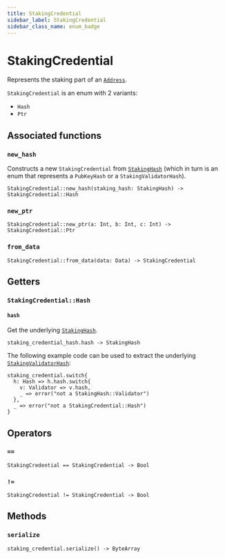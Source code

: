 ```yaml
---
title: StakingCredential
sidebar_label: StakingCredential
sidebar_class_name: enum_badge
---
```

# <span className="enum_badge">StakingCredential</span>

Represents the staking part of an [`Address`](./address).

`StakingCredential` is an enum with 2 variants:
  * `Hash`
  * `Ptr`

## Associated functions

### `new_hash`

Constructs a new `StakingCredential` from [`StakingHash`](./stakinghash.md) (which in turn is an enum that represents a `PubKeyHash` or a `StakingValidatorHash`).

```helios
StakingCredential::new_hash(staking_hash: StakingHash) -> StakingCredential::Hash
```

### `new_ptr`

```helios
StakingCredential::new_ptr(a: Int, b: Int, c: Int) -> StakingCredential::Ptr
```

### `from_data`

```helios
StakingCredential::from_data(data: Data) -> StakingCredential
```
## Getters

### `StakingCredential::Hash`

#### `hash`

Get the underlying [`StakingHash`](./stakinghash.md).

```helios
staking_credential_hash.hash -> StakingHash
```

The following example code can be used to extract the underlying [`StakingValidatorHash`](./stakingvalidatorhash.md):

```helios
staking_credential.switch{
  h: Hash => h.hash.switch{
    v: Validator => v.hash,
    _ => error("not a StakingHash::Validator")
  }, 
  _ => error("not a StakingCredential::Hash")
}
```

## Operators

### `==`

```helios
StakingCredential == StakingCredential -> Bool
```

### `!=`

```helios
StakingCredential != StakingCredential -> Bool
```

## Methods

### `serialize`

```helios
staking_credential.serialize() -> ByteArray
```